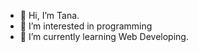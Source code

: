 - 👋 Hi, I’m Tana.
- 👀 I’m interested in programming
- 🌱 I’m currently learning Web Developing. 
<!---
sultana1124/sultana1124 is a ✨ special ✨ repository because its `README.md` (this file) appears on your GitHub profile.
You can click the Preview link to take a look at your changes.
--->
